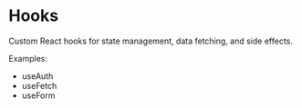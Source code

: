 # Hooks

Custom React hooks for state management, data fetching, and side effects.

Examples:

- useAuth
- useFetch
- useForm
